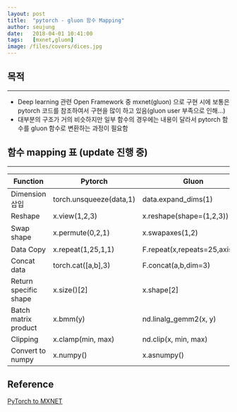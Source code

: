 ```yaml
---
layout: post
title:  "pytorch - gluon 함수 Mapping"
author: seujung
date:   2018-04-01 10:41:00
tags:	[mxnet,gluon]
image: /files/covers/dices.jpg
---
```


## 목적
---
- Deep learning 관련 Open Framework 중 mxnet(gluon) 으로 구현 시에 보통은 pytorch 코드를 참조하여서 구현을 많이 하고 있음(gluon user 부족으로 인해...)
- 대부분의 구조가 거의 비슷하지만 일부 함수의 경우에는 내용이 달라서 pytorch 함수를 gluon 함수로 변환하는 과정이 필요함


## 함수 mapping 표 (update 진행 중)
---


|  <center>Function</center> | <center>Pytorch</center> |  <center>Gluon</center> |<center>비고</center> |
|:--------|:--------|:--------|:--------|
|Dimension 삽입|torch.unsqueeze(data,1)| data.expand_dims(1)|
|Reshape|x.view(1,2,3)| x.reshape(shape=(1,2,3))||
|Swap shape|x.permute(0,2,1)|x.swapaxes(1,2)|F.swapaxes(x,1,2)는 deprecated 됨|
|Data Copy|x.repeat(1,25,1,1)|F.repeat(x,repeats=25,axis=1)||
|Concat data|torch.cat([a,b],3)|F.concat(a,b,dim=3)||
|Return specific shape |x.size()[2]|x.shape[2]||
|Batch matrix product |x.bmm(y)|nd.linalg_gemm2(x, y)||
|Clipping |x.clamp(min, max)|nd.clip(x, min, max)||
|Convert to numpy|x.numpy()|x.asnumpy()||


## Reference
[PyTorch to MXNET](https://github.com/zackchase/mxnet-the-straight-dope/blob/master/cheatsheets/pytorch_gluon.md)
